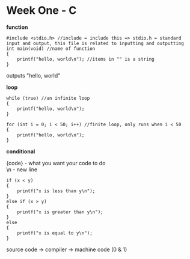 # Week One - C

__function__

	#include <stdio.h> //include = include this => stdio.h = standard input and output, this file is related to inputting and outputting
	int main(void) //name of function
	{
		printf("hello, world\n"); //items in "" is a string
	}

outputs "hello, world"

__loop__

	while (true) //an infinite loop
	{
		printf("hello, world\n");
	}

	for (int i = 0; i < 50; i++) //finite loop, only runs when i < 50
	{
		printf("hello, world\n");
	}

__conditional__

{code} - what you want your code to do  
\n - new line

	if (x < y)
	{
		printf("x is less than y\n");
	}
	else if (x > y)
	{
		printf("x is greater than y\n");
	}
	else
	{
		printf("x is equal to y\n");
	}

source code -> compiler -> machine code (0 & 1)